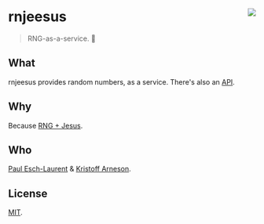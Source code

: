 # rnjeesus <img align="right" src="http://forthebadge.com/images/badges/built-with-love.svg">

> RNG-as-a-service. 🎲

## What

rnjeesus provides random numbers, as a service. There's also an [API](/docs/API.md).

## Why

Because [RNG + Jesus](https://www.urbandictionary.com/define.php?term=rn+jesus).

## Who

[Paul Esch-Laurent](https://paulisaweso.me/) & [Kristoff Arneson](https://twitter.com/_kwakr).

## License

[MIT](/LICENSE).

